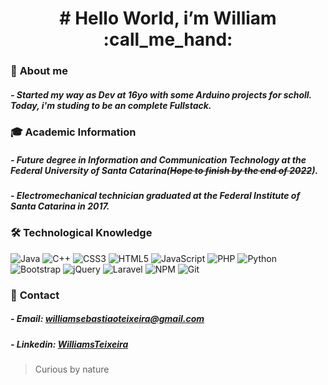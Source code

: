   <h1 align="center"> # Hello World, i’m William :call_me_hand: </h1>
  
  ### :bearded_person: **About me**
  ##### - Started my way as Dev at 16yo with some Arduino projects for scholl. Today, i'm studing to be an complete Fullstack. 
    
    
  ### :mortar_board: **Academic Information**
  ##### - Future degree in Information and Communication Technology at the Federal University of Santa Catarina(~~Hope to finish by the end of 2022~~).
  ##### - Electromechanical technician graduated at the Federal Institute of Santa Catarina in 2017. 
  
  ### :hammer_and_wrench: **Technological Knowledge**
  ![Java](https://img.shields.io/badge/java-%23ED8B00.svg?style=for-the-badge&logo=java&logoColor=white)
  ![C++](https://img.shields.io/badge/c++-%2300599C.svg?style=for-the-badge&logo=c%2B%2B&logoColor=white)
  ![CSS3](https://img.shields.io/badge/css3-%231572B6.svg?style=for-the-badge&logo=css3&logoColor=white)
  ![HTML5](https://img.shields.io/badge/html5-%23E34F26.svg?style=for-the-badge&logo=html5&logoColor=white)
  ![JavaScript](https://img.shields.io/badge/javascript-%23323330.svg?style=for-the-badge&logo=javascript&logoColor=%23F7DF1E)
  ![PHP](https://img.shields.io/badge/php-%23777BB4.svg?style=for-the-badge&logo=php&logoColor=white)
  ![Python](https://img.shields.io/badge/python-3670A0?style=for-the-badge&logo=python&logoColor=ffdd54)
  ![Bootstrap](https://img.shields.io/badge/bootstrap-%23563D7C.svg?style=for-the-badge&logo=bootstrap&logoColor=white)
  ![jQuery](https://img.shields.io/badge/jquery-%230769AD.svg?style=for-the-badge&logo=jquery&logoColor=white)
  ![Laravel](https://img.shields.io/badge/laravel-%23FF2D20.svg?style=for-the-badge&logo=laravel&logoColor=white)
  ![NPM](https://img.shields.io/badge/NPM-%23000000.svg?style=for-the-badge&logo=npm&logoColor=white)
  ![Git](https://img.shields.io/badge/git-%23F05033.svg?style=for-the-badge&logo=git&logoColor=white)
  
  ### :fax: **Contact**
  ##### - Email: williamsebastiaoteixeira@gmail.com
  ##### - Linkedin: [WilliamsTeixeira](https://www.linkedin.com/in/williamsebastiaoteixeira/)

  > Curious by nature
    
